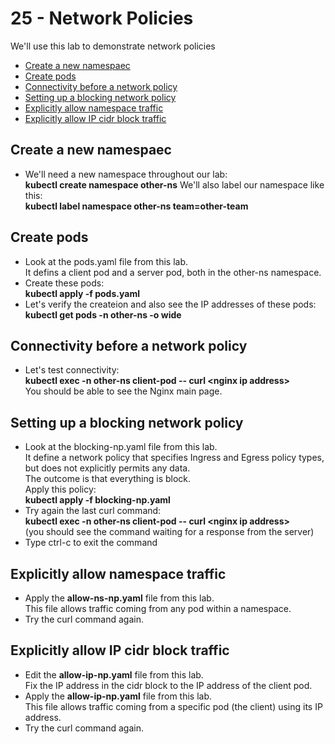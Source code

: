 # 25 - Network Policies

We'll use this lab to demonstrate network policies

- [Create a new namespaec](#Create-a-new-namespaec)
- [Create pods](#Create-pods)
- [Connectivity before a network policy](#Connectivity-before-a-network-policy)
- [Setting up a blocking network policy](#Setting-up-a-blocking-network-policy)
- [Explicitly allow namespace traffic](#Explicitly-allow-namespace-traffic)
- [Explicitly allow IP cidr block traffic](#Explicitly-allow-IP-cidr-block-traffic)

## Create a new namespaec

- We'll need a new namespace throughout our lab:  
**kubectl create namespace other-ns**
We'll also label our namespace like this:  
**kubectl label namespace other-ns team=other-team**

## Create pods

- Look at the pods.yaml file from this lab.  
It defins a client pod and a server pod, both in the other-ns namespace.
- Create these pods:  
**kubectl apply -f pods.yaml**
- Let's verify the createion and also see the IP addresses of these pods:  
**kubectl get pods -n other-ns -o wide**

## Connectivity before a network policy

- Let's test connectivity:  
**kubectl exec -n other-ns client-pod -- curl \<nginx ip address\>**  
You should be able to see the Nginx main page.

## Setting up a blocking network policy

- Look at the blocking-np.yaml file from this lab.  
It define a network policy that specifies Ingress and Egress policy types, but does not explicitly permits any data.  
The outcome is that everything is block.  
Apply this policy:  
**kubectl apply -f blocking-np.yaml**
- Try again the last curl command:  
**kubectl exec -n other-ns client-pod -- curl \<nginx ip address\>**  
(you should see the command waiting for a response from the server)
- Type ctrl-c to exit the command

## Explicitly allow namespace traffic

- Apply the **allow-ns-np.yaml** file from this lab.  
This file allows traffic coming from any pod within a namespace.  
- Try the curl command again.

## Explicitly allow IP cidr block traffic

- Edit the **allow-ip-np.yaml** file from this lab.  
Fix the IP address in the cidr block to the IP address of the client pod.
- Apply the **allow-ip-np.yaml** file from this lab.  
This file allows traffic coming from a specific pod (the client) using its IP address.
- Try the curl command again.


